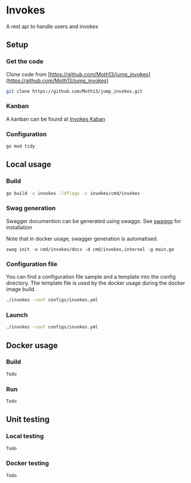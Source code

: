 # Invokes

A rest api to handle users and invokes

## Setup 

### Get the code

Clone code from [https://github.com/Moth13/jump_invokes](https://github.com/Moth13/jump_invokes)

```zsh
git clone https://github.com/Moth13/jump_invokes.git
```

### Kanban

A kanban can be found at [Invokes Kaban](https://github.com/users/Moth13/projects/1/views/1)

### Configuration

```zsh
go mod tidy
```

## Local usage

### Build

```zsh
go build -o invokes -ldflags -s invokes/cmd/invokes
```

### Swag generation
Swagger documention can be generated using swaggo.
See [swaggo](https://github.com/swaggo/swag) for installation

Note that in docker usage, swagger generation is automatised.

```
swag init -o cmd/invokes/docs -d cmd/invokes,internal -g main.go
```

### Configuration file
You can find a configuration file sample and a template into the config directory.
The template file is used by the docker usage during the docker image build.

```zsh
./invokes -conf configs/invokes.yml
```

### Launch

```zsh
./invokes -conf configs/invokes.yml
```


## Docker usage


### Build

```zsh
Todo
```

### Run 

```zsh
Todo
```


## Unit testing

### Local testing

```zsh
Todo
```

### Docker testing

```zsh
Todo
```